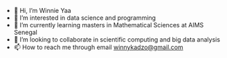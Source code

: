 - 👋 Hi, I’m Winnie Yaa
- 👀 I’m interested in data science and programming
- 🌱 I’m currently learning masters in Mathematical Sciences at AIMS Senegal
- 💞️ I’m looking to collaborate in scientific computing and big data analysis
- 📫 How to reach me through email winnykadzo@gmail.com

<!---
WIN91/WIN91 is a ✨ special ✨ repository because its `README.md` (this file) appears on your GitHub profile.
You can click the Preview link to take a look at your changes.
--->
